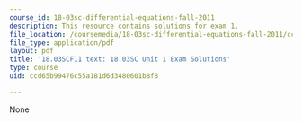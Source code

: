```yaml
---
course_id: 18-03sc-differential-equations-fall-2011
description: This resource contains solutions for exam 1.
file_location: /coursemedia/18-03sc-differential-equations-fall-2011/ccd65b99476c55a181d6d3480601b8f8_MIT18_03SCF11_ex1s.pdf
file_type: application/pdf
layout: pdf
title: '18.03SCF11 text: 18.03SC Unit 1 Exam Solutions'
type: course
uid: ccd65b99476c55a181d6d3480601b8f8

---
```

None